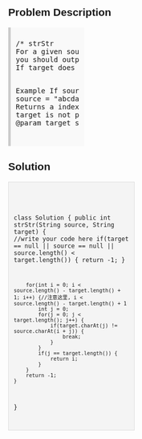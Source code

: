 <style>
  body { font-family: Arial, sans-serif; }
  .container { max-width: 50%; margin: auto; padding: 20px; }
  .comment-block { max-width: 50%; background-color: #f9f9f9; padding: 10px; border-left: 5px solid #ccc; }
  .code-block { background-color: #f4f4f4; padding: 10px; border: 1px solid #ddd; }
</style>

<div class='container'>
<h2>Problem Description</h2>
<div class='comment-block'>
<pre>
/* strStr
For a given source string and a target string, 
you should output the first index(from 0) of target string in source string.
If target does not exist in source, just return -1.

Example
If source = "source" and target = "target", return -1.
If source = "abcdabcdefg" and target = "bcd", return 1.
*/
    /**
     * Returns a index to the first occurrence of target in source,
     * or -1  if target is not part of source.
     * @param source string to be scanned.
     * @param target string containing the sequence of characters to match.
     */
</pre>
</div>

<h2>Solution</h2>
<div class='code-block'>
<pre><code class='language-java'>

class Solution {
    public int strStr(String source, String target) {
        //write your code here
        if(target == null || source == null || source.length() < target.length()) {
            return -1;
        }
        
        for(int i = 0; i < source.length() - target.length() + 1; i++) {//注意这里, i < source.length() - target.length() + 1
            int j = 0;
            for(j = 0; j < target.length(); j++) {
                if(target.charAt(j) != source.charAt(i + j)) {
                    break;
                }
            }
            if(j == target.length()) {
                return i;
            }
        }
        return -1;
    }
}</code></pre>
</div>
</div>
